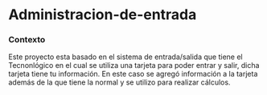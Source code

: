 # Administracion-de-entrada

### Contexto

Este proyecto esta basado en el sistema de entrada/salida que tiene el Tecnonlógico
en el cual se utiliza una tarjeta para poder entrar y salir, dicha tarjeta tiene tu
información. 
En este caso se agregó información a la tarjeta además de la que tiene la normal y 
se utilizo para realizar cálculos.
